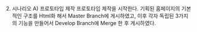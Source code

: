 2. 시나리오
A) 프로토타입 제작
프로토타입 제작을 시작한다. 기획된 홈페이지의 기본적인 구조를 Html화 해서 Master Branch에 게시하였고, 이후 각자 독립된 3가지의 기능을 만들어서 Develop Branch에 Merge 한 후 게시하였다.

